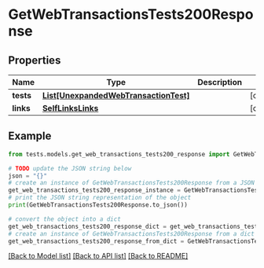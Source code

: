 # GetWebTransactionsTests200Response


## Properties

Name | Type | Description | Notes
------------ | ------------- | ------------- | -------------
**tests** | [**List[UnexpandedWebTransactionTest]**](UnexpandedWebTransactionTest.md) |  | [optional] 
**links** | [**SelfLinksLinks**](SelfLinksLinks.md) |  | [optional] 

## Example

```python
from tests.models.get_web_transactions_tests200_response import GetWebTransactionsTests200Response

# TODO update the JSON string below
json = "{}"
# create an instance of GetWebTransactionsTests200Response from a JSON string
get_web_transactions_tests200_response_instance = GetWebTransactionsTests200Response.from_json(json)
# print the JSON string representation of the object
print(GetWebTransactionsTests200Response.to_json())

# convert the object into a dict
get_web_transactions_tests200_response_dict = get_web_transactions_tests200_response_instance.to_dict()
# create an instance of GetWebTransactionsTests200Response from a dict
get_web_transactions_tests200_response_from_dict = GetWebTransactionsTests200Response.from_dict(get_web_transactions_tests200_response_dict)
```
[[Back to Model list]](../README.md#documentation-for-models) [[Back to API list]](../README.md#documentation-for-api-endpoints) [[Back to README]](../README.md)


